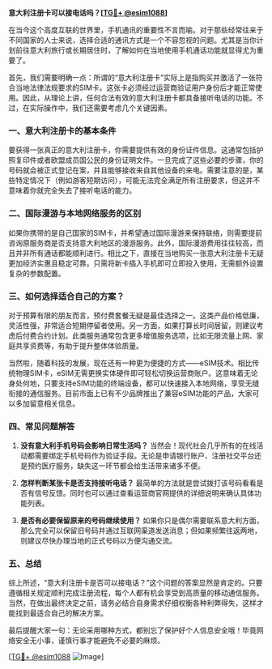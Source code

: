 **意大利注册卡可以接电话吗？[[TG💪+ @esim1088](https://t.me/s/esim1088)]**

在当今这个高度互联的世界里，手机通讯的重要性不言而喻。对于那些经常往来于不同国家的人士来说，选择合适的通讯方式是一个不容忽视的问题。尤其是当你计划前往意大利旅行或长期居住时，了解如何在当地使用手机通话功能就显得尤为重要了。

首先，我们需要明确一点：所谓的“意大利注册卡”实际上是指购买并激活了一张符合当地法律法规要求的SIM卡。这张卡必须经过运营商验证用户身份后才能正常使用。因此，从理论上讲，任何合法有效的意大利注册卡都具备接听电话的功能。不过，在实际操作中，我们还需要考虑几个关键因素。

### 一、意大利注册卡的基本条件

要获得一张真正的意大利注册卡，你需要提供有效的身份证件信息。这通常包括护照复印件或者欧盟成员国公民的身份证明文件。一旦完成了这些必要的步骤，你的号码就会被正式登记在案，并且能够接收来自其他设备的来电。需要注意的是，某些特定情况下（例如游客短期访问），可能无法完全满足所有注册要求，但这并不意味着你就完全失去了接听电话的能力。

### 二、国际漫游与本地网络服务的区别

如果你携带的是自己国家的SIM卡，并希望通过国际漫游来保持联络，则需要提前咨询原服务商是否支持意大利地区的漫游服务。此外，国际漫游费用往往较高，而且并非所有通话都能顺利进行。相比之下，直接在当地购买一张意大利注册卡无疑更加经济实惠且稳定可靠。只需将新卡插入手机即可立即投入使用，无需额外设置复杂的参数配置。

### 三、如何选择适合自己的方案？

对于预算有限的朋友而言，预付费套餐无疑是最佳选择之一。这类产品价格低廉，灵活性强，非常适合短期停留者使用。另一方面，如果打算长时间居留，则建议考虑后付费合约计划。此类服务通常包含更多增值服务选项，比如无限流量上网、家庭共享资费等，有助于提升整体体验质量。

当然啦，随着科技的发展，现在还有一种更为便捷的方式——eSIM技术。相比传统物理SIM卡，eSIM无需更换实体硬件即可轻松切换运营商账户。这意味着无论身处何地，只要支持eSIM功能的终端设备，都可以快速接入本地网络，享受无缝衔接的通信服务。目前市面上已有不少品牌推出了兼容eSIM功能的产品，大家可以多加留意相关信息。

### 四、常见问题解答

1. **没有意大利手机号码会影响日常生活吗？**
   当然会！现代社会几乎所有的在线活动都需要绑定手机号码作为验证手段。无论是申请银行账户、注册社交平台还是预约医疗服务，缺失这一环节都会给生活带来诸多不便。

2. **怎样判断某张卡是否支持接听电话？**
   最简单的方法就是尝试拨打该号码看看是否有信号反馈。同时也可以通过查看运营商官网提供的详细说明来确认具体功能列表。

3. **是否有必要保留原来的号码继续使用？**
   如果你只是偶尔需要联系意大利方面，那么完全可以保留旧号码并通过互联网渠道发送消息；但如果频繁往返两地，则建议尽快办理当地的正式号码以方便沟通交流。

### 五、总结

综上所述，“意大利注册卡是否可以接电话？”这个问题的答案显然是肯定的。只要遵循相关规定顺利完成注册流程，每个人都有机会享受到高质量的移动通信服务。当然，在做出最终决定之前，请务必结合自身需求仔细权衡各种利弊得失，这样才能找到最适合自己的解决方案。

最后提醒大家一句：无论采用哪种方式，都别忘了保护好个人信息安全哦！毕竟网络安全无小事，谨慎行事才能避免不必要的麻烦。

[[TG💪+ @esim1088](https://t.me/s/esim1088) ![Image](https://i.postimg.cc/4NQfJmqS/Snipaste-2025-05-13-00-14-12.png)]